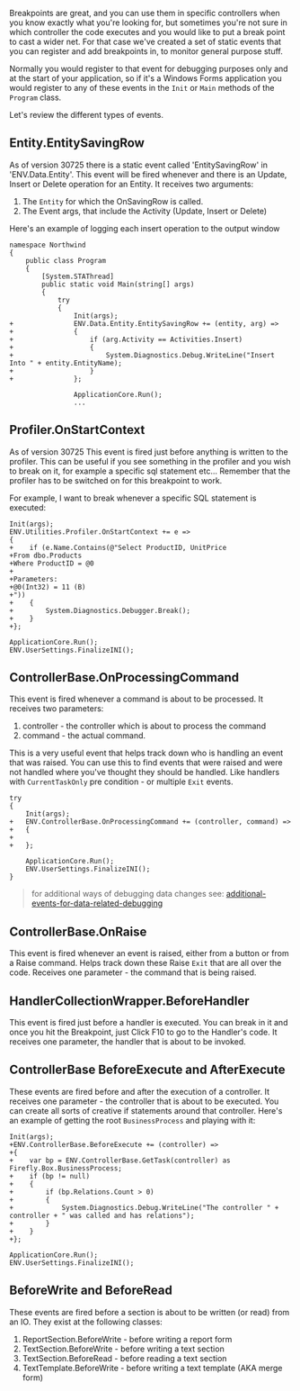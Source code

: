 Breakpoints are great, and you can use them in specific controllers when you know exactly what you're looking for, but sometimes you're not sure in which controller the code executes and you would like to put a break point to cast a wider net. 
For that case we've created a set of static events that you can register and add breakpoints in, to monitor general purpose stuff.

Normally you would register to that event for debugging purposes only and at the start of your application, so if it's a Windows Forms application you would register to any of these events in the `Init` or `Main` methods of the `Program` class.

Let's review the different types of events.
## Entity.EntitySavingRow
As of version 30725 there is a static event called 'EntitySavingRow' in 'ENV.Data.Entity'. This event will be fired whenever and there is an Update, Insert or Delete operation for an Entity.
It receives two arguments:
1. The `Entity` for which the OnSavingRow is called.
2. The Event args, that include the Activity (Update, Insert or Delete)

Here's an example of logging each insert operation to the output window
```csdiff
namespace Northwind
{
    public class Program
    {
        [System.STAThread]
        public static void Main(string[] args)
        {
            try
            {
                Init(args);
+               ENV.Data.Entity.EntitySavingRow += (entity, arg) =>
+               {
+                   if (arg.Activity == Activities.Insert)
+                   {
+                       System.Diagnostics.Debug.WriteLine("Insert Into " + entity.EntityName);
+                   }
+               };

                ApplicationCore.Run();
                ...
```

## Profiler.OnStartContext
As of version 30725
This event is fired just before anything is written to the profiler. This can be useful if you see something in the profiler and you wish to break on it, for example a specific sql statement etc...
Remember that the profiler has to be switched on for this breakpoint to work.

For example, I want to break whenever a specific SQL statement is executed:
```csdiff
Init(args);
ENV.Utilities.Profiler.OnStartContext += e =>
{
+    if (e.Name.Contains(@"Select ProductID, UnitPrice 
+From dbo.Products 
+Where ProductID = @0
+
+Parameters:
+@0(Int32) = 11 (B)
+"))
+    {
+        System.Diagnostics.Debugger.Break();
+    }
+};

ApplicationCore.Run();
ENV.UserSettings.FinalizeINI();
```

## ControllerBase.OnProcessingCommand
This event is fired whenever a command is about to be processed.
It receives two parameters:
1. controller - the controller which is about to process the command
2. command - the actual command.

This is a very useful event that helps track down who is handling an event that was raised. You can use this to find events that were raised and were not handled where you've thought they should be handled. Like handlers with `CurrentTaskOnly` pre condition - or multiple `Exit` events.
```csdiff
try
{
    Init(args);
+   ENV.ControllerBase.OnProcessingCommand += (controller, command) =>
+   {
+
+   };

    ApplicationCore.Run();
    ENV.UserSettings.FinalizeINI();
}
```
> for additional ways of debugging data changes see: [additional-events-for-data-related-debugging](additional-events-for-data-related-debugging.html)
## ControllerBase.OnRaise

This event is fired whenever an event is raised, either from a button or from a Raise command. Helps track down these Raise `Exit` that are all over the code.
Receives one parameter - the command that is being raised.

## HandlerCollectionWrapper.BeforeHandler
This event is fired just before a handler is executed. You can break in it and once you hit the Breakpoint, just Click F10 to go to the Handler's code.
It receives one parameter, the handler that is about to be invoked.

## ControllerBase BeforeExecute and AfterExecute
These events are fired before and after the execution of a controller. 
It receives one parameter - the controller that is about to be executed. You can create all sorts of creative if statements around that controller.
Here's an example of getting the root `BusinessProcess` and playing with it:
```csdiff
Init(args);
+ENV.ControllerBase.BeforeExecute += (controller) =>
+{
+    var bp = ENV.ControllerBase.GetTask(controller) as Firefly.Box.BusinessProcess;
+    if (bp != null)
+    {
+        if (bp.Relations.Count > 0)
+        {
+            System.Diagnostics.Debug.WriteLine("The controller " + controller + " was called and has relations");
+        }
+    }
+};

ApplicationCore.Run();
ENV.UserSettings.FinalizeINI();
```

## BeforeWrite and BeforeRead
These events are fired before a section is about to be written (or read) from an IO.
They exist at the following classes:
1. ReportSection.BeforeWrite - before writing a report form
2. TextSection.BeforeWrite - before writing a text section
3. TextSection.BeforeRead - before reading a text section
4. TextTemplate.BeforeWrite - before writing a text template (AKA merge form)

